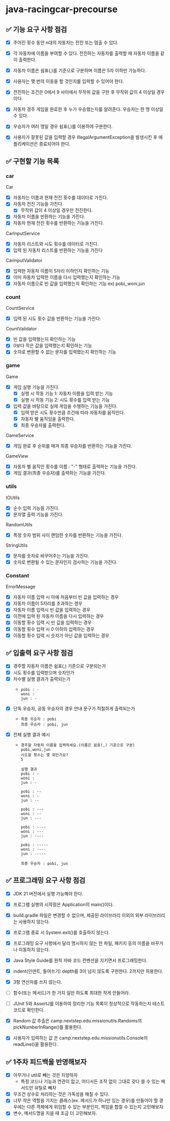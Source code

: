 # java-racingcar-precourse

## ✅ 기능 요구 사항 점검

- [x] 주어진 횟수 동안 n대의 자동차는 전진 또는 멈출 수 있다.
- [x] 각 자동차에 이름을 부여할 수 있다. 전진하는 자동차를 출력할 때 자동차 이름을 같이 출력한다.
- [x] 자동차 이름은 쉼표(,)를 기준으로 구분하며 이름은 5자 이하만 가능하다.
- [x] 사용자는 몇 번의 이동을 할 것인지를 입력할 수 있어야 한다.
- [x] 전진하는 조건은 0에서 9 사이에서 무작위 값을 구한 후 무작위 값이 4 이상일 경우이다.
- [x] 자동차 경주 게임을 완료한 후 누가 우승했는지를 알려준다. 우승자는 한 명 이상일 수 있다.
- [x] 우승자가 여러 명일 경우 쉼표(,)를 이용하여 구분한다.
- [x] 사용자가 잘못된 값을 입력할 경우 IllegalArgumentException을 발생시킨 후 애플리케이션은 종료되어야 한다.


## ✅ 구현할 기능 목록

### car
Car
- [x] 자동차는 이름과 현재 전진 횟수를 데이터로 가진다.
- [x] 자동차 전진 기능을 가진다.
    - [x] 무작위 값이 4 이상일 경우만 전진한다.
- [x] 자동차 이름을 반환하는 기능을 가진다.
- [x] 자동차 현재 전진 횟수를 반환하는 기능을 가진다.

CarInputService
- [x] 자동차 리스트와 시도 횟수를 데이터로 가진다.
- [x] 입력 된 자동차 리스트를 반환하는 기능을 가진다

CarInputValidator
- [x] 입력한 자동차 이름이 5자리 이하인지 확인하는 기능
- [x] 이미 자동차 입력한 이름을 다시 입력했는지 확인하는 기능
- [x] 자동차 이름으로 빈 값을 입력했는지 확인하는 기능 ex) pobi,,woni,jun

### count
CountService
- [x] 입력 된 시도 횟수 값을 반환하는 기능을 가진다.

CountValidator
- [x] 빈 값을 입력했는지 확인하는 기능
- [x] 0보다 작은 값을 입력했는지 확인하는 기능
- [x] 숫자로 변환할 수 없는 문자를 입력했는지 확인하는 기능

### game
Game
- [x] 게임 실행 기능을 가진다.
  - [x] 실행 시 작동 기능 1: 자동차 이름을 입력 받는 기능
  - [x] 실행 시 작동 기능 2: 시도 횟수를 입력 받는 기능
- [x] 입력 값을 바탕으로 실제 게임을 수행하는 기능을 가진다.
  - [x] 입력 받은 시도 횟수만큼 조건에 따라 자동차를 움직인다.
  - [x] 자동차 별 움직임을 출력한다.
  - [x] 최종 우승자를 출력한다.

GameService
- [x] 게임 완료 후 순위를 매겨 최종 우승자를 반환하는 기능을 가진다.

GameView
- [x] 자동차 별 움직인 횟수를 이름 : "-" 형태로 출력하는 기능을 가진다.
- [x] 게임 결과(최종 우승자)를 출력하는 기능을 가진다.

### utils
IOUtils
- [x] 순수 입력 기능을 가진다.
- [x] 문자열 출력 기능을 가진다.

RandomUtils
- [x] 특정 숫자 범위 사이 랜덤한 숫자를 반환하는 기능을 가진다.

StringUtils
- [x] 문자를 숫자로 바꾸어주는 기능을 가진다.
- [x] 숫자로 변환될 수 있는 문자인지 검사하는 기능을 가진다.

### Constant
ErrorMessage
- [x] 자동차 이름 입력 시 아예 처음부터 빈 값을 입력하는 경우
- [x] 자동차 이름이 5자리를 초과하는 경우
- [x] 자동차 이름 입력시 빈 값을 입력하는 경우
- [x] 이전에 입력 된 자동차 이름을 다시 입력하는 경우
- [x] 이동할 횟수 입력 시 빈 값을 입력하는 경우
- [x] 이동할 횟수 입력 시 0 이하의 입력하는 경우
- [x] 이동할 횟수 입력 시 숫자가 아닌 값을 입력하는 경우

## ✅ 입출력 요구 사항 점검

- [x] 경주할 자동차 이름은 쉼표(,) 기준으로 구분되는가
- [x] 시도 횟수를 입력받으며 숫자인가
- [x] 차수별 실행 결과가 출력되는가
  -  ```text
     pobi : -
     woni :
     jun : -
     ```
- [x] 단독 우승자, 공동 우승자의 경우 안내 문구가 적절하게 출력되는가
  -  ```text
     최종 우승자 : pobi
     최종 우승자 : pobi, jun
     ```
- [x] 전체 실행 결과 예시
  -  ```text
     경주할 자동차 이름을 입력하세요.(이름은 쉼표(,) 기준으로 구분)
     pobi,woni,jun
     시도할 횟수는 몇 회인가요?
     5

     실행 결과
     pobi : -
     woni :
     jun : -

     pobi : --
     woni : -
     jun : --

     pobi : ---
     woni : --
     jun : ---

     pobi : ----
     woni : ---
     jun : ----

     pobi : -----
     woni : ----
     jun : -----

     최종 우승자 : pobi, jun
     ```

## ✅ 프로그래밍 요구 사항 점검

- [x] JDK 21 버전에서 실행 가능해야 한다.
- [x] 프로그램 실행의 시작점은 Application의 main()이다.
- [x] build.gradle 파일은 변경할 수 없으며, 제공된 라이브러리 이외의 외부 라이브러리는 사용하지 않는다.
- [x] 프로그램 종료 시 System.exit()를 호출하지 않는다.
- [x] 프로그래밍 요구 사항에서 달리 명시하지 않는 한 파일, 패키지 등의 이름을 바꾸거나 이동하지 않는다.
- [x] Java Style Guide를 원칙 자바 코드 컨벤션을 지키면서 프로그래밍한다.

- [x] indent(인덴트, 들여쓰기) depth를 3이 넘지 않도록 구현한다. 2까지만 허용한다.
- [x] 3항 연산자를 쓰지 않는다.
- [ ] 함수(또는 메서드)가 한 가지 일만 하도록 최대한 작게 만들어라.
- [ ] JUnit 5와 AssertJ를 이용하여 정리한 기능 목록이 정상적으로 작동하는지 테스트 코드로 확인한다.

- [x] Random 값 추출은 camp.nextstep.edu.missionutils.Randoms의 pickNumberInRange()를 활용한다.
- [x] 사용자가 입력하는 값 은 camp.nextstep.edu.missionutils.Console의 readLine()을 활용한다.

## ✅ 1주차 피드백을 반영해보자

- [x] 아무거나 util로 빼는 것은 지양하자
  - 특정 코드나 기능과 연관이 없고, 어디서든 조작 없이 그대로 갖다 쓸 수 있는 메서드만 유틸로 빼자
- [x] 무조건 상수로 처리하는 것은 가독성을 해칠 수 있다.
- [x] 너무 작은 역할을 가지는 클래스(ex. 메서드가 하나만 있는 경우)를 만들어야 할 경우에는 다른 객체에게 위임할 수 있는 부분인지, 책임을 합칠 수 있는지 고민해보자
- [x] 변수, 메서드명을 지을 때 조금 더 고민해보자.
